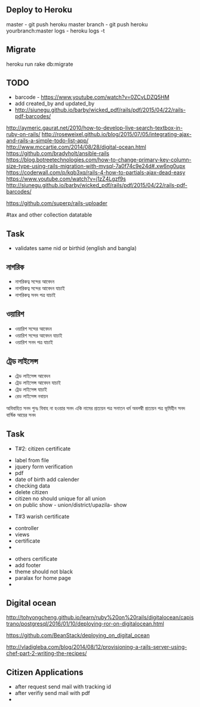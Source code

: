 
Deploy to Heroku
------------------
master - git push heroku master
branch - git push heroku yourbranch:master
logs - heroku logs -t

Migrate
-------
heroku run rake db:migrate

TODO
-----------
* barcode - https://www.youtube.com/watch?v=0ZCvLDZQ5HM
* add created_by and updated_by
* http://siunegu.github.io/barby/wicked_pdf/rails/pdf/2015/04/22/rails-pdf-barcodes/

http://aymeric.gaurat.net/2010/how-to-develop-live-search-textbox-in-ruby-on-rails/
http://roseweixel.github.io/blog/2015/07/05/integrating-ajax-and-rails-a-simple-todo-list-app/
http://www.mccartie.com/2014/08/28/digital-ocean.html
https://github.com/bradyholt/ansible-rails
https://blog.botreetechnologies.com/how-to-change-primary-key-column-size-type-using-rails-migration-with-mysql-7a0f74c9e24d#.xw6ng0upx
https://coderwall.com/p/kqb3xq/rails-4-how-to-partials-ajax-dead-easy
https://www.youtube.com/watch?v=j1zZ4Lgzf9s
http://siunegu.github.io/barby/wicked_pdf/rails/pdf/2015/04/22/rails-pdf-barcodes/

https://github.com/superp/rails-uploader

#tax and other collection datatable

Task
-----
* validates same nid or birthid (english and bangla)

নাগরিক
--------
- নাগরিকত্ব সন্দের আবেদন
- নাগরিকত্ব সন্দের আবেদন যাচাই
- নাগরিকত্ব সনদ পত্র যাচাই

 ওয়ারিশ
 --------
- ওয়ারিশ সন্দের আবেদন
- ওয়ারিশ সন্দের আবেদন যাচাই
- ওয়ারিশ সনদ পত্র যাচাই

ট্রেড লাইসেন্স
-----------
- ট্রেড লাইসেন্স আবেদন
- ট্রেড লাইসেন্স আবেদন যাচাই
- ট্রেড লাইসেন্স যাচাই
- রেড লাইসেন্স নবায়ন

অবিবাহিত সনদ
পুনঃ বিবাহ না হওয়ার সনদ
একি  নামের প্রত্যয়ন পত্র
সনাতন ধর্ম অবলম্বী
প্রত্যয়ন পত্র
ভূমিহীন সনদ
বার্ষিক আয়ের সনদ

Task
-------
* T#2: citizen certificate
 - label from file
 - jquery form verification
 - pdf
 - date of birth add calender
 - checking data
 - delete citizen
 - citizen no should unique for all union
 - on public show - union/district/upazila- show
 
* T#3 warish certificate
 - controller
 - views
 - certificate
 - 
 
* others certificate
* add footer
* theme should not black
* paralax for home page
*

Digital ocean
--------------
http://tohyongcheng.github.io/learn/ruby%20on%20rails/digitalocean/capistrano/postgresql/2016/01/10/deploying-ror-on-digitalocean.html

https://github.com/BeanStack/deploying_on_digital_ocean

http://vladigleba.com/blog/2014/08/12/provisioning-a-rails-server-using-chef-part-2-writing-the-recipes/


Citizen Applications
--------------------
* after request send mail with tracking id
* after verifiy send mail with pdf
* 
